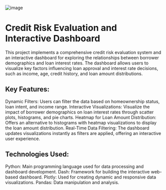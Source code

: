 ![image](https://github.com/user-attachments/assets/de58fffb-5e0f-465c-9626-17597fc058c9)

# Credit Risk Evaluation and Interactive Dashboard
This project implements a comprehensive credit risk evaluation system and an interactive dashboard for exploring the relationships between borrower demographics and loan interest rates. The dashboard allows users to visualize key factors influencing loan approval and interest rate decisions, such as income, age, credit history, and loan amount distributions.

## Key Features:
Dynamic Filters: Users can filter the data based on homeownership status, loan intent, and income range.
Interactive Visualizations: Visualize the impact of borrower demographics on loan interest rates through scatter plots, histograms, and pie charts.
Heatmap for Loan Amount Distribution: Offers an alternative to histograms with heatmap visualizations to display the loan amount distribution.
Real-Time Data Filtering: The dashboard updates visualizations instantly as filters are applied, offering an interactive user experience.

## Technologies Used:
Python: Main programming language used for data processing and dashboard development.
Dash: Framework for building the interactive web-based dashboard.
Plotly: Used for creating dynamic and responsive data visualizations.
Pandas: Data manipulation and analysis.
